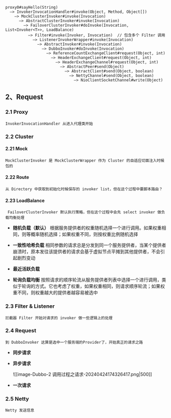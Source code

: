 ```text
proxy0#sayHello(String)
  —> InvokerInvocationHandler#invoke(Object, Method, Object[])
    —> MockClusterInvoker#invoke(Invocation)
      —> AbstractClusterInvoker#invoke(Invocation)
        —> FailoverClusterInvoker#doInvoke(Invocation, List<Invoker<T>>, LoadBalance)
          —> Filter#invoke(Invoker, Invocation)  // 包含多个 Filter 调用
            —> ListenerInvokerWrapper#invoke(Invocation)
              —> AbstractInvoker#invoke(Invocation)
                —> DubboInvoker#doInvoke(Invocation)
                  —> ReferenceCountExchangeClient#request(Object, int)
                    —> HeaderExchangeClient#request(Object, int)
                      —> HeaderExchangeChannel#request(Object, int)
                        —> AbstractPeer#send(Object)
                          —> AbstractClient#send(Object, boolean)
                            —> NettyChannel#send(Object, boolean)
                              —> NioClientSocketChannel#write(Object)
```


## 2、Request

### 2.1 Proxy

	InvokerInvocationHandler 从进入代理类开始

### 2.2 Cluster

#### 2.21 Mock

	MockClusterInvoker 是 MockClusterWrapper 作为 Cluster 的自适应切面注入时候包的

#### 2.22 Route

	从 Directory 中获取到初始化时候保存的 invoker list，但在这个过程中要脚本路由？

#### 2.23 LoadBalance

	 FailoverClusterInvoker 默认执行策略，但在这个过程中会先 select invoker 做负载均衡处理

- **随机负载（默认）**
	根据服务提供者的权重随机选择一个进行调用。如果权重相同，则等概率随机选择；如果权重不同，则按权重比例随机选择

- **一致性哈希负载**
	相同参数的请求总是分发到同一个服务提供者，当某个提供者崩溃时，原本发往该提供者的请求会基于虚拟节点平摊到其他提供者，不会引起剧烈变动

- **最近活跃负载**


-  **轮询负载均衡**
	按照请求的顺序轮流从服务提供者列表中选择一个进行调用，类似于轮询的方式。它也考虑了权重，如果权重相同，则请求顺序轮流；如果权重不同，则权重越大的提供者越容易被选中


### 2.3 Filter & Listener

	拦截器 Filter 开始对请求的 invoker 做一些逻辑上的处理

### 2.4 Request

	到 DubboInvoker 这算是选中一个服务端的Provider了，开始真正的请求之路

-  **同步请求**

-  **异步请求**

	![[image-Dubbo-2 调用过程之请求-20240424174326417.png|500]]


-  **一次请求**

### 2.5 Netty

	Netty 发送信息

